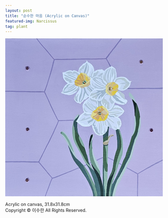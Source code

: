 ```yaml
---
layout: post
title: "순수한 마음 (Acrylic on Canvas)"
featured-img: Narcissus
tag: plant
---
```


![](/assets/img/posts/Narcissus.jpg)

Acrylic on canvas, 31.8x31.8cm  
Copyright © 이수란 All Rights Reserved.
